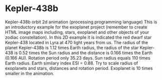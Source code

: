 # Kepler-438b
Kepler-438b orbit 2d animation (processing programming language)
This is an introductory example for the exoplanet project (remember to create HTML image maps including, stars, exoplanet and other objects of your zodiac constellation).
In this 2D example it is indicated the red dwarf star Kepler-438 located in Lyra at 470 light years from us. The radius of the planet Kepler-438b is 1.12 times Earth radius, the radius of the star Kepler-438 is 0.52 times the Sun radius and the distance is 0.166 times the Earth (0.166 AU). Rotation period only 35.23 days. Sun radius equals 110 times Earth radius. Earth similary index ESI = 0.88.
Try to scale radius of exoplanets and stars, distances and rotation period. Exoplanet is 10 times smaller in the animation.
